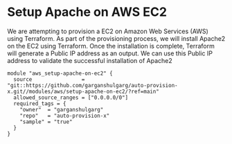 # Setup Apache on AWS EC2

We are attempting to provision a EC2 on Amazon Web Services (AWS) using Terraform. As part of the provisioning process, we will install Apache2 on the EC2 using Terraform. Once the installation is complete, Terraform will generate a Public IP address as an output. We can use this Public IP address to validate the successful installation of Apache2


```
module "aws_setup-apache-on-ec2" {
  source                = "git::https://github.com/garganshulgarg/auto-provision-x.git//modules/aws/setup-apache-on-ec2/?ref=main"
  allowed_source_ranges = ["0.0.0.0/0"]
  required_tags = {
    "owner"  = "garganshulgarg"
    "repo"   = "auto-provision-x"
    "sample" = "true"
  }
}


```
<!-- BEGIN_TF_DOCS -->


<!-- END_TF_DOCS -->
